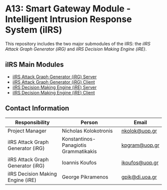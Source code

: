 # A13: Smart Gateway Module - Intelligent Intrusion Response System (iIRS)

This repository includes the two major submodules of the iIRS: the *iIRS Attack Graph Generator (iRG)* and *iIRS Decision Making Engine (iRE)*.

## iIRS Main Modules
* [iIRS Attack Graph Generator (iRG) Server](attack-graph-generator/server#iirs-attack-graph-generator-irg-server)
* [iIRS Attack Graph Generator (iRG) Client](attack-graph-generator/client)
* [iIRS Decision Making Engine (iRE) Server](decision-making-engine/server)
* [iIRS Decision Making Engine (iRE) Client](decision-making-engine/client)

## Contact Information
| Responsibility                    | Person                                | Email                                     |
| --------------------------------- | ------------------------------------- | ----------------------------------------- |
| Project Manager                   | Nicholas Kolokotronis                 | [nkolok@uop.gr](mailto:nkolok@uop.gr)     |
| iIRS Attack Graph Generator (iRG) | Konstantinos-Panagiotis Grammatikakis | [kpgram@uop.gr](mailto:kpgram@uop.gr)     |
| iIRS Attack Graph Generator (iRG) | Ioannis Koufos                        | [ikoufos@uop.gr](mailto:ikoufos@uop.gr)   |
| iIRS Decision Making Engine (iRE) | George Pikramenos                     | [gpik@di.uoa.gr](mailto:gpik@di.uoa.gr)   |
